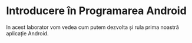 # Introducere în Programarea Android

In acest laborator vom vedea cum putem dezvolta și rula prima noastră aplicație
Android.
